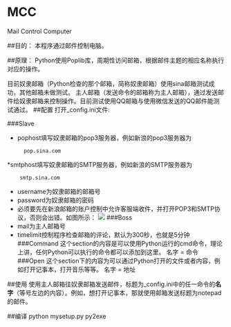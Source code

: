 MCC
===

Mail Control Computer

##目的：
本程序通过邮件控制电脑。

##原理：
Python使用Poplib库，周期性访问邮箱，根据邮件主题的相应名称执行对应的操作。

目前奴隶邮箱（Python检查的那个邮箱，简称奴隶邮箱）使用sina邮箱测试成功，其他邮箱未做测试。
主人邮箱（发送命令的邮箱称为主人邮箱），通过发送邮件给奴隶邮箱来控制操作。目前测试使用QQ邮箱与使用微信发送的QQ邮件能测试通过。
##配置
打开_config.ini文件:

###Slave

* pophost填写奴隶邮箱的pop3服务器，例如新浪的pop3服务器为
	
		pop.sina.com
*smtphost填写奴隶邮箱的SMTP服务器，例如新浪的SMTP服务器为

	    smtp.sina.com

* username为奴隶邮箱的邮箱号
* password为奴隶邮箱的密码
* 必须要先在新浪邮箱的账户控制中允许客服端收件，并打开POP3和SMTP协议，否则会出错。如图所示：
![](http://7sbpmp.com1.z0.glb.clouddn.com/QQ截图20150630000146.png)
###Boss
* mail为主人邮箱号
* timelimit控制程序检查邮箱的评论，默认为300秒，也就是5分钟
###Command
这个section的内容是可以使用Python运行的cmd命令，理论上讲，任何Python可以执行的命令都可以添加到这里。
		名字 = 命令
###Open
这个section下的内容为可以通过Python打开的文件或者内容，例如打开记事本，打开音乐等等。
		名字 = 地址

##使用
使用主人邮箱往奴隶邮箱发送邮件，标题为_config.ini中的任一命令的**名字**（等号左边的内容）。例如，想打开记事本，那就使用邮箱发送标题为notepad的邮件。

##编译
	python mysetup.py py2exe
